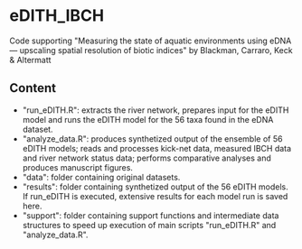 # eDITH_IBCH
Code supporting "Measuring the state of aquatic environments using eDNA — upscaling spatial resolution of biotic indices" by Blackman, Carraro, Keck &amp; Altermatt

## Content

- "run_eDITH.R": extracts the river network, prepares input for the eDITH model and runs the eDITH model for the 56 taxa found in the eDNA dataset.
- "analyze_data.R": produces synthetized output of the ensemble of 56 eDITH models; reads and processes kick-net data, measured IBCH data and river network status data; performs comparative analyses and produces manuscript figures.
- "data": folder containing original datasets.
- "results": folder containing synthetized output of the 56 eDITH models. If run_eDITH is executed, extensive results for each model run is saved here.
- "support": folder containing support functions and intermediate data structures to speed up execution of main scripts "run_eDITH.R" and "analyze_data.R".
